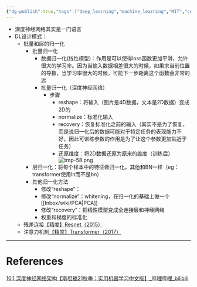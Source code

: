 ```yaml
---
{"dg-publish":true,"tags":["deep_learning","machine_learning","MIT","course"],"permalink":"/Inbox/study/人工智能/机器学习/MIT21秋课程/10.1 深度神经网络架构/","dgPassFrontmatter":true}
---
```



- 深度神经网络其实是一门语言
- DL设计模式：
	- 批量和层的归一化
		- 批量归一化
			- 数据归一化(线性模型)：作用是可以使得loss函数更加平滑，允许很大的学习率。因为当输入数据相差很大的时候，如果求当前位置的导数，当学习率很大的时候，可能下一步距离这个函数会非常的远
			- 批量归一化（深度神经网络）
				- 步骤
					- reshape：将输入（图片是4D数据，文本是2D数据）变成2D的
					- normalize：标准化输入
					- recovery：恢复标准化之前的输入（其实不是为了恢复，而是说归一化后的数据可能对于特定任务的表现能力不好，因此可训练参数的作用是为了让这个参数更加贴近于任务）
					- 还原维度：将2D数据还原为原来的维度（训练后）
					![tmp-58.png](/img/user/Assets/attachments/tmp/tmp-58.png)
		- 层归一化：将每个样本中的特征做归一化，其他和BN一样（eg：transformer使用ln而不是bn）
		- 其他归一化方法
			- 修改“reshape”：
			- 修改“normalize”：whitening，在归一化的基础上做一个[[Inbox/wiki/PCA\|PCA]]
			- 修改“recovery”：把线性模型变成全连接层和神经网络
			- 权重和梯度的标准化
	- 残差连接[【精度】Resnet（2015）](【精度】Resnet（2015）.md)
	- 注意力机制[【精度】Transformer（2017）](【精度】Transformer（2017）.md)

---
# References
[10.1 深度神经网络架构【斯坦福21秋季：实用机器学习中文版】_哔哩哔哩_bilibili](https://www.bilibili.com/video/BV1WY411p7Zp?spm_id_from=333.788.videopod.sections&vd_source=73a67190a2e14f51c71c0fa447f094aa)